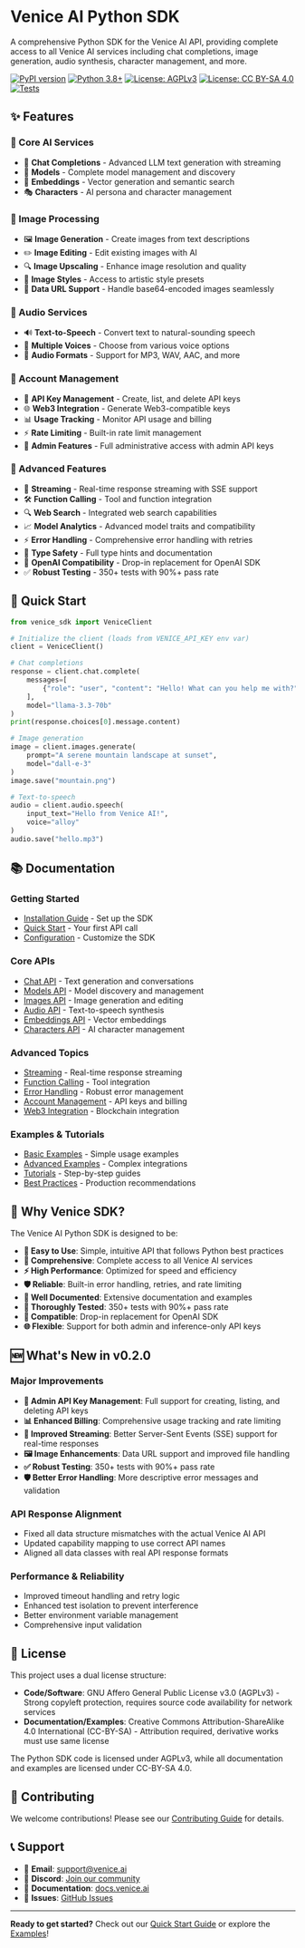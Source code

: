 # Venice AI Python SDK

A comprehensive Python SDK for the Venice AI API, providing complete access to all Venice AI services including chat completions, image generation, audio synthesis, character management, and more.

[![PyPI version](https://badge.fury.io/py/venice-sdk.svg)](https://badge.fury.io/py/venice-sdk)
[![Python 3.8+](https://img.shields.io/badge/python-3.8+-blue.svg)](https://www.python.org/downloads/)
[![License: AGPLv3](https://img.shields.io/badge/License-AGPL%20v3-blue.svg)](https://www.gnu.org/licenses/agpl-3.0)
[![License: CC BY-SA 4.0](https://img.shields.io/badge/License-CC%20BY--SA%204.0-lightgrey.svg)](https://creativecommons.org/licenses/by-sa/4.0/)
[![Tests](https://img.shields.io/badge/tests-350%2B%20passing-brightgreen.svg)](https://github.com/venice-ai/venice-sdk)

## ✨ Features

### 🤖 Core AI Services
- 💬 **Chat Completions** - Advanced LLM text generation with streaming
- 🧠 **Models** - Complete model management and discovery
- 🔗 **Embeddings** - Vector generation and semantic search
- 🎭 **Characters** - AI persona and character management

### 🎨 Image Processing
- 🖼️ **Image Generation** - Create images from text descriptions
- ✏️ **Image Editing** - Edit existing images with AI
- 🔍 **Image Upscaling** - Enhance image resolution and quality
- 🎨 **Image Styles** - Access to artistic style presets
- 📱 **Data URL Support** - Handle base64-encoded images seamlessly

### 🎵 Audio Services
- 🔊 **Text-to-Speech** - Convert text to natural-sounding speech
- 🎤 **Multiple Voices** - Choose from various voice options
- 📁 **Audio Formats** - Support for MP3, WAV, AAC, and more

### 🔧 Account Management
- 🔑 **API Key Management** - Create, list, and delete API keys
- 🌐 **Web3 Integration** - Generate Web3-compatible keys
- 📊 **Usage Tracking** - Monitor API usage and billing
- ⚡ **Rate Limiting** - Built-in rate limit management
- 👑 **Admin Features** - Full administrative access with admin API keys

### 🚀 Advanced Features
- 🌊 **Streaming** - Real-time response streaming with SSE support
- 🛠️ **Function Calling** - Tool and function integration
- 🔍 **Web Search** - Integrated web search capabilities
- 📈 **Model Analytics** - Advanced model traits and compatibility
- ⚡ **Error Handling** - Comprehensive error handling with retries
- 📝 **Type Safety** - Full type hints and documentation
- 🔄 **OpenAI Compatibility** - Drop-in replacement for OpenAI SDK
- ✅ **Robust Testing** - 350+ tests with 90%+ pass rate

## 🚀 Quick Start

```python
from venice_sdk import VeniceClient

# Initialize the client (loads from VENICE_API_KEY env var)
client = VeniceClient()

# Chat completions
response = client.chat.complete(
    messages=[
        {"role": "user", "content": "Hello! What can you help me with?"}
    ],
    model="llama-3.3-70b"
)
print(response.choices[0].message.content)

# Image generation
image = client.images.generate(
    prompt="A serene mountain landscape at sunset",
    model="dall-e-3"
)
image.save("mountain.png")

# Text-to-speech
audio = client.audio.speech(
    input_text="Hello from Venice AI!",
    voice="alloy"
)
audio.save("hello.mp3")
```

## 📚 Documentation

### Getting Started
- [Installation Guide](installation.md) - Set up the SDK
- [Quick Start](quickstart.md) - Your first API call
- [Configuration](configuration.md) - Customize the SDK

### Core APIs
- [Chat API](api/chat.md) - Text generation and conversations
- [Models API](api/models.md) - Model discovery and management
- [Images API](api/images.md) - Image generation and editing
- [Audio API](api/audio.md) - Text-to-speech synthesis
- [Embeddings API](api/embeddings.md) - Vector embeddings
- [Characters API](api/characters.md) - AI character management

### Advanced Topics
- [Streaming](advanced/streaming.md) - Real-time response streaming
- [Function Calling](advanced/function_calling.md) - Tool integration
- [Error Handling](advanced/error_handling.md) - Robust error management
- [Account Management](api/account.md) - API keys and billing
- [Web3 Integration](advanced/web3.md) - Blockchain integration

### Examples & Tutorials
- [Basic Examples](examples/) - Simple usage examples
- [Advanced Examples](examples/advanced/) - Complex integrations
- [Tutorials](tutorials/) - Step-by-step guides
- [Best Practices](best_practices.md) - Production recommendations

## 🎯 Why Venice SDK?

The Venice AI Python SDK is designed to be:

- **🚀 Easy to Use**: Simple, intuitive API that follows Python best practices
- **🔧 Comprehensive**: Complete access to all Venice AI services
- **⚡ High Performance**: Optimized for speed and efficiency
- **🛡️ Reliable**: Built-in error handling, retries, and rate limiting
- **📝 Well Documented**: Extensive documentation and examples
- **🧪 Thoroughly Tested**: 350+ tests with 90%+ pass rate
- **🔄 Compatible**: Drop-in replacement for OpenAI SDK
- **🌐 Flexible**: Support for both admin and inference-only API keys

## 🆕 What's New in v0.2.0

### Major Improvements
- **🔑 Admin API Key Management**: Full support for creating, listing, and deleting API keys
- **📊 Enhanced Billing**: Comprehensive usage tracking and rate limiting
- **🌊 Improved Streaming**: Better Server-Sent Events (SSE) support for real-time responses
- **🖼️ Image Enhancements**: Data URL support and improved file handling
- **✅ Robust Testing**: 350+ tests with 90%+ pass rate
- **🛡️ Better Error Handling**: More descriptive error messages and validation

### API Response Alignment
- Fixed all data structure mismatches with the actual Venice AI API
- Updated capability mapping to use correct API names
- Aligned all data classes with real API response formats

### Performance & Reliability
- Improved timeout handling and retry logic
- Enhanced test isolation to prevent interference
- Better environment variable management
- Comprehensive input validation

## 📖 License

This project uses a dual license structure:

- **Code/Software**: GNU Affero General Public License v3.0 (AGPLv3) - Strong copyleft protection, requires source code availability for network services
- **Documentation/Examples**: Creative Commons Attribution-ShareAlike 4.0 International (CC-BY-SA) - Attribution required, derivative works must use same license

The Python SDK code is licensed under AGPLv3, while all documentation and examples are licensed under CC-BY-SA 4.0.

## 🤝 Contributing

We welcome contributions! Please see our [Contributing Guide](contributing.md) for details.

## 📞 Support

- 📧 **Email**: support@venice.ai
- 💬 **Discord**: [Join our community](https://discord.gg/venice-ai)
- 📖 **Documentation**: [docs.venice.ai](https://docs.venice.ai)
- 🐛 **Issues**: [GitHub Issues](https://github.com/venice-ai/venice-sdk/issues)

---

**Ready to get started?** Check out our [Quick Start Guide](quickstart.md) or explore the [Examples](examples/)!